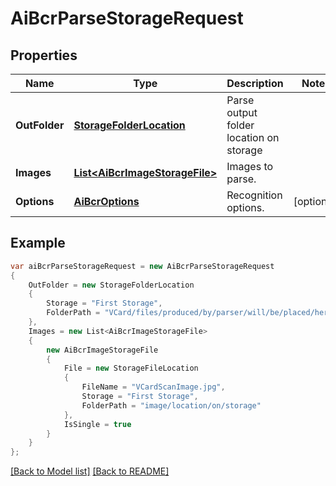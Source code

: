 # AiBcrParseStorageRequest
## Properties
Name | Type | Description | Notes
------------ | ------------- | ------------- | -------------
**OutFolder** | [**StorageFolderLocation**](StorageFolderLocation.md) | Parse output folder location on storage              | 
**Images** | [**List&lt;AiBcrImageStorageFile&gt;**](AiBcrImageStorageFile.md) | Images to parse.              | 
**Options** | [**AiBcrOptions**](AiBcrOptions.md) | Recognition options.              | [optional] 


## Example
```csharp
var aiBcrParseStorageRequest = new AiBcrParseStorageRequest
{
    OutFolder = new StorageFolderLocation
    {
        Storage = "First Storage",
        FolderPath = "VCard/files/produced/by/parser/will/be/placed/here"
    },
    Images = new List<AiBcrImageStorageFile>
    {
        new AiBcrImageStorageFile
        {
            File = new StorageFileLocation
            {
                FileName = "VCardScanImage.jpg",
                Storage = "First Storage",
                FolderPath = "image/location/on/storage"
            },
            IsSingle = true
        }
    }
};
```

[[Back to Model list]](Models.md) [[Back to README]](README.md)

